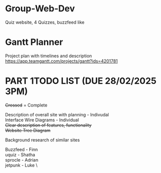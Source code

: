 # Group-Web-Dev
Quiz website, 4 Quizzes, buzzfeed like

# Gantt Planner
Project plan with timelines and description
https://app.teamgantt.com/projects/gantt?ids=4201781

# PART 1TODO LIST (DUE 28/02/2025 3PM)

~~Crossed~~ = Complete

Description of overall site with planning - Indivudal \
Interface Wire Diagrams - Individual \
~~Clear description of features, functionality~~ \
~~Website Tree Diagram~~ 




Background research of similar sites 

Buzzfeed - Finn \
uquiz - Shatha \
sprocle - Adrian \
jetpunk - Luke \


